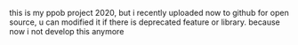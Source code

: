 this is my ppob project 2020, but i recently uploaded now to github for open source,
u can modified it if there is deprecated feature or library.
because now i not develop this anymore
